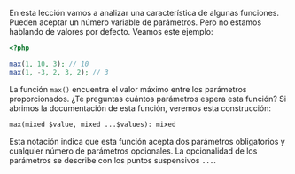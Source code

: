 En esta lección vamos a analizar una característica de algunas funciones. Pueden aceptar un número variable de parámetros. Pero no estamos hablando de valores por defecto. Veamos este ejemplo:

```php
<?php

max(1, 10, 3); // 10
max(1, -3, 2, 3, 2); // 3
```

La función `max()` encuentra el valor máximo entre los parámetros proporcionados. ¿Te preguntas cuántos parámetros espera esta función? Si abrimos la documentación de esta función, veremos esta construcción:

```txt
max(mixed $value, mixed ...$values): mixed
```

Esta notación indica que esta función acepta dos parámetros obligatorios y cualquier número de parámetros opcionales. La opcionalidad de los parámetros se describe con los puntos suspensivos `...`.

